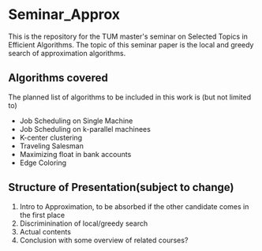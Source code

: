 # Seminar_Approx
This is the repository for the TUM master's seminar on Selected Topics in Efficient Algorithms. The topic of this seminar paper is the local and greedy search of approximation algorithms.

## Algorithms covered
The planned list of algorithms to be included in this work is (but not limited to)
- Job Scheduling on Single Machine
- Job Scheduling on k-parallel machinees
- K-center clustering
- Traveling Salesman
- Maximizing float in bank accounts
- Edge Coloring

## Structure of Presentation(subject to change)
1. Intro to Approximation, to be absorbed if the other candidate comes in the first place
2. Discriminination of local/greedy search
3. Actual contents
4. Conclusion with some overview of related courses?

